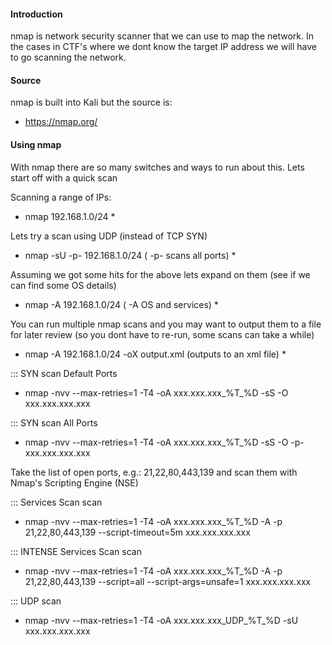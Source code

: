 #### Introduction

nmap is network security scanner that we can use to map the network. In the cases in CTF's where we dont know the target IP address we will have 
to go scanning the network. 

#### Source

nmap is built into Kali but the source is: 

- https://nmap.org/

#### Using nmap

With nmap there are so many switches and ways to run about this. Lets start off with a quick scan

Scanning a range of IPs:

* nmap 192.168.1.0/24 *

Lets try a scan using UDP (instead of TCP SYN)

* nmap -sU -p- 192.168.1.0/24  ( -p- scans all ports) *

Assuming we got some hits for the above lets expand on them (see if we can find some OS details)

* nmap -A 192.168.1.0/24  ( -A OS and services) *

You can run multiple nmap scans and you may want to output them to a file for later review (so you dont have to re-run, some scans can take a while)

* nmap -A 192.168.1.0/24 -oX output.xml (outputs to an xml file) *

::: SYN scan Default Ports

* nmap -nvv --max-retries=1 -T4 -oA xxx.xxx.xxx_%T_%D -sS -O xxx.xxx.xxx.xxx

::: SYN scan All Ports

* nmap -nvv --max-retries=1 -T4 -oA xxx.xxx.xxx_%T_%D -sS -O -p- xxx.xxx.xxx.xxx

Take the list of open ports, e.g.: 21,22,80,443,139 and scan them with Nmap's Scripting Engine (NSE)

::: Services Scan scan

* nmap -nvv --max-retries=1 -T4 -oA xxx.xxx.xxx_%T_%D -A -p 21,22,80,443,139 --script-timeout=5m xxx.xxx.xxx.xxx

::: INTENSE Services Scan scan

* nmap -nvv --max-retries=1 -T4 -oA xxx.xxx.xxx_%T_%D -A -p 21,22,80,443,139 --script=all --script-args=unsafe=1 xxx.xxx.xxx.xxx

::: UDP scan

* nmap -nvv --max-retries=1 -T4 -oA xxx.xxx.xxx_UDP_%T_%D -sU xxx.xxx.xxx.xxx
